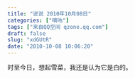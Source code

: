 ```yaml
---
title: "说说 2010年10月08日"
categories: ["嘀咕"]
tags: ["来自QQ空间 qzone.qq.com"]
draft: false
slug: "xdGUtR"
date: "2010-10-08 10:06:20"
---
```


时至今日，想起雪菜，我还是认为它是白的。

